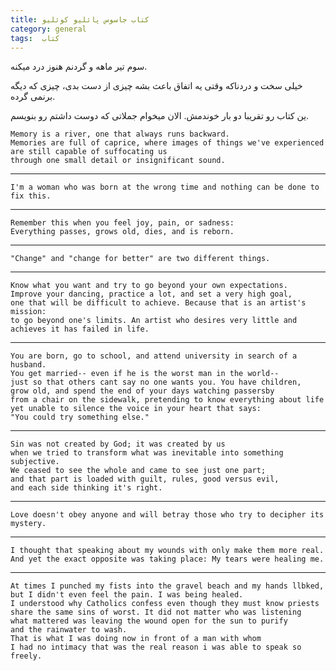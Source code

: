 ```yaml
---
title: کتاب جاسوس پائلیو کوئلیو
category: general
tags:  کتاب
---
```



سوم تیر ماهه و گردنم هنوز درد میکنه.

خیلی سخت و دردناکه وقتی یه اتفاق باعث بشه چیزی از دست بدی، چیزی که دیگه برنمی گرده.

ین کتاب رو تقریبا دو بار خوندمش. الان میخوام جملاتی که دوست داشتم رو بنویسم.

    Memory is a river, one that always runs backward. 
    Memories are full of caprice, where images of things we've experienced
    are still capable of suffocating us 
    through one small detail or insignificant sound.
    
-----------------
    I'm a woman who was born at the wrong time and nothing can be done to fix this.
    
-----------------

    Remember this when you feel joy, pain, or sadness: 
    Everything passes, grows old, dies, and is reborn.
    
-----------------

    "Change" and "change for better" are two different things.
    
-----------------

    Know what you want and try to go beyond your own expectations. 
    Improve your dancing, practice a lot, and set a very high goal, 
    one that will be difficult to achieve. Because that is an artist's mission:
    to go beyond one's limits. An artist who desires very little and
    achieves it has failed in life.
    
-----------------

    You are born, go to school, and attend university in search of a husband. 
    You get married-- even if he is the worst man in the world-- 
    just so that others cant say no one wants you. You have children, 
    grow old, and spend the end of your days watching passersby 
    from a chair on the sidewalk, pretending to know everything about life 
    yet unable to silence the voice in your heart that says: 
    "You could try something else."
    
-----------------

    Sin was not created by God; it was created by us 
    when we tried to transform what was inevitable into something subjective. 
    We ceased to see the whole and came to see just one part; 
    and that part is loaded with guilt, rules, good versus evil, 
    and each side thinking it's right.

-----------------

    Love doesn't obey anyone and will betray those who try to decipher its mystery.
    
-----------------


    I thought that speaking about my wounds with only make them more real. 
    And yet the exact opposite was taking place: My tears were healing me.

-----------------


    At times I punched my fists into the gravel beach and my hands llbked, 
    but I didn't even feel the pain. I was being healed. 
    I understood why Catholics confess even though they must know priests 
    share the same sins of worst. It did not matter who was listening 
    what mattered was leaving the wound open for the sun to purify 
    and the rainwater to wash. 
    That is what I was doing now in front of a man with whom 
    I had no intimacy that was the real reason i was able to speak so freely.



